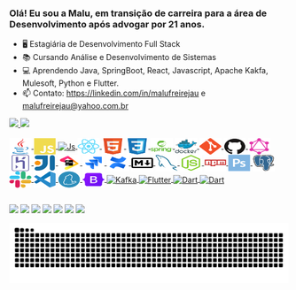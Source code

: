 ### Olá! Eu sou a Malu, em transição de carreira para a área de Desenvolvimento após advogar por 21 anos.



- 🖥 Estagiária de Desenvolvimento Full Stack
- 📚 Cursando Análise e Desenvolvimento de Sistemas
- 💻 Aprendendo Java, SpringBoot, React, Javascript, Apache Kakfa, Mulesoft, Python e Flutter.
- 📫 Contato: https://linkedin.com/in/malufreirejau e malufreirejau@yahoo.com.br

<div>
  <a href="https://github.com/malufreirejau">
  <img height="180em" src="https://github-readme-stats.vercel.app/api?username=malufreirejau&show_icons=true&theme=dracula&include_all_commits=true&count_private=true"/>
  <img height="180em" src="https://github-readme-stats.vercel.app/api/top-langs/?username=malufreirejau&layout=compact&langs_count=7&theme=dracula"/>
</div>
<div style="display: inline_block"><br>
  <img align="center" alt="Java" height="30" width="40" src="https://raw.githubusercontent.com/devicons/devicon/master/icons/java/java-original.svg">
  <img align="center" alt="Js" height="30" width="40" src="https://raw.githubusercontent.com/devicons/devicon/master/icons/javascript/javascript-plain.svg">
  <img align="center" alt="Js" height="30" width="40" src="https://cdn.jsdelivr.net/gh/devicons/devicon/icons/python/python-original.svg">

  <img align="center" alt="React" height="30" width="40" src="https://raw.githubusercontent.com/devicons/devicon/master/icons/react/react-original.svg">
  <img align="center" alt="HTML" height="30" width="40" src="https://raw.githubusercontent.com/devicons/devicon/master/icons/html5/html5-original.svg">
  <img align="center" alt="CSS" height="30" width="40" src="https://raw.githubusercontent.com/devicons/devicon/master/icons/css3/css3-original.svg">
  <img align="center" alt="CSS" height="30" width="40" src="https://raw.githubusercontent.com/devicons/devicon/master/icons/spring/spring-original-wordmark.svg">
  <img align="center" alt="CSS" height="30" width="40" src="https://raw.githubusercontent.com/devicons/devicon/master/icons/docker/docker-original-wordmark.svg">
  <img align="center" alt="CSS" height="30" width="40" src="https://raw.githubusercontent.com/devicons/devicon/master/icons/git/git-original.svg">
  <img align="center" alt="CSS" height="30" width="40" src="https://raw.githubusercontent.com/devicons/devicon/master/icons/github/github-original.svg">
  <img align="center" alt="CSS" height="30" width="40" src="https://raw.githubusercontent.com/devicons/devicon/master/icons/graphql/graphql-plain.svg">
  <img align="center" alt="CSS" height="30" width="40" src="https://raw.githubusercontent.com/devicons/devicon/master/icons/heroku/heroku-original.svg">
  <img align="center" alt="CSS" height="30" width="40" src="https://raw.githubusercontent.com/devicons/devicon/master/icons/intellij/intellij-original.svg">
  <img align="center" alt="CSS" height="30" width="40" src="https://raw.githubusercontent.com/devicons/devicon/master/icons/jetbrains/jetbrains-original.svg">
  <img align="center" alt="CSS" height="30" width="40" src="https://raw.githubusercontent.com/devicons/devicon/master/icons/jira/jira-original.svg">
  <img align="center" alt="CSS" height="30" width="40" src="https://raw.githubusercontent.com/devicons/devicon/master/icons/confluence/confluence-original.svg">
  <img align="center" alt="CSS" height="30" width="40" src="https://raw.githubusercontent.com/devicons/devicon/master/icons/markdown/markdown-original.svg">
  <img align="center" alt="CSS" height="30" width="40" src="https://raw.githubusercontent.com/devicons/devicon/master/icons/mysql/mysql-original.svg">
  <img align="center" alt="CSS" height="30" width="40" src="https://raw.githubusercontent.com/devicons/devicon/master/icons/nodejs/nodejs-original.svg">
  <img align="center" alt="CSS" height="30" width="40" src="https://raw.githubusercontent.com/devicons/devicon/master/icons/npm/npm-original-wordmark.svg">
  <img align="center" alt="CSS" height="30" width="40" src="https://raw.githubusercontent.com/devicons/devicon/master/icons/photoshop/photoshop-plain.svg">
  <img align="center" alt="CSS" height="30" width="40" src="https://raw.githubusercontent.com/devicons/devicon/master/icons/postgresql/postgresql-original.svg">
  <img align="center" alt="CSS" height="30" width="40" src="https://raw.githubusercontent.com/devicons/devicon/master/icons/slack/slack-original.svg">
  <img align="center" alt="VsCode" height="30" width="40" src="https://raw.githubusercontent.com/devicons/devicon/master/icons/vscode/vscode-original.svg">
  <img align="center" alt="Yarn" height="30" width="40" src="https://raw.githubusercontent.com/devicons/devicon/master/icons/yarn/yarn-original.svg">
  <img align="center" alt="Bootstrap" height="30" width="40" src="https://raw.githubusercontent.com/devicons/devicon/master/icons/bootstrap/bootstrap-original.svg">
  <img align="center" alt="Kafka" height="30" width="40" src="https://cdn.jsdelivr.net/gh/devicons/devicon/icons/apachekafka/apachekafka-original.svg">
  <img align="center" alt="Flutter" height="30" width="40" src="https://cdn.jsdelivr.net/gh/devicons/devicon/icons/flutter/flutter-original.svg">
  <img align="center" alt="Dart" height="30" width="40" src="https://cdn.jsdelivr.net/gh/devicons/devicon/icons/dart/dart-original.svg"> 
  <img align="center" alt="Dart" height="30" width="40" src="https://symbols.getvecta.com/stencil_88/124_mulesoft-icon.4555ee19ea.svg">  

  
  ##
 
<div> 
  <a href="https://www.linkedin.com/in/malufreirejau" target="_blank"><img src="https://img.shields.io/badge/-LinkedIn-%230077B5?style=for-the-badge&logo=linkedin&logoColor=white" target="_blank"></a> 
  <a href="https://www.twitter.com/malugargula" target="_blank"><img src="https://img.shields.io/badge/Twitter-1DA1F2?style=for-the-badge&logo=twitter&logoColor=white" target="_blank"></a>
  <a href="https://instagram.com/malugargula" target="_blank"><img src="https://img.shields.io/badge/-Instagram-%23E4405F?style=for-the-badge&logo=instagram&logoColor=white" target="_blank"></a>
  <a href="https://facebook.com/malugargula" target="_blank"><img src="https://img.shields.io/badge/Facebook-1877F2?style=for-the-badge&logo=facebook&logoColor=white" target="_blank"></a> 
  <img src="https://img.shields.io/badge/PlayStation-003791?style=for-the-badge&logo=playstation&logoColor=white"> 
  <img src="https://img.shields.io/badge/Steam-000000?style=for-the-badge&logo=steam&logoColor=white">  
  <img src="https://img.shields.io/badge/Nintendo_Switch-E60012?style=for-the-badge&logo=nintendo-switch&logoColor=white">
  
  
  
  
  
  	
 
  ![Snake animation](https://github.com/malufreirejau/malufreirejau/blob/output/github-contribution-grid-snake.svg)
 
</div>


